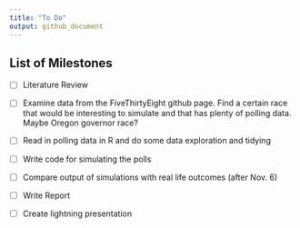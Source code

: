 ```yaml
---
title: "To Do"
output: github_document
---
```


## List of Milestones

* [ ] Literature Review

* [ ] Examine data from the FiveThirtyEight github page. Find a certain race that would be interesting to simulate and that has plenty of polling data. Maybe Oregon governor race?

* [ ] Read in polling data in R and do some data exploration and tidying

* [ ] Write code for simulating the polls

* [ ] Compare output of simulations with real life outcomes (after Nov. 6)

* [ ] Write Report

* [ ] Create lightning presentation